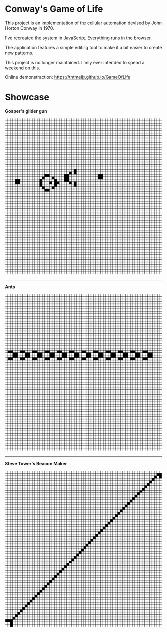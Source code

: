 # Conway's Game of Life

This project is an implementation of the cellular automation devised by John Horton Conway in 1970.

I've recreated the system in JavaScript. Everything runs in the browser.

The application features a simple editing tool to make it a bit easier to create new patterns.

This project is no longer maintained. 
I only ever intended to spend a weekend on this.

Online demonstraction: https://tntmeijs.github.io/GameOfLife

# Showcase

**Gosper's glider gun**

![Gosper's Glider Gun](./media/gosper_glider_gun.gif)

---
**Ants**

![Ants](./media/ants.gif)

---
**Steve Tower's Beacon Maker**

![Steve Tower's Beacon Maker](./media/steve_tower_beacon_maker.gif)
